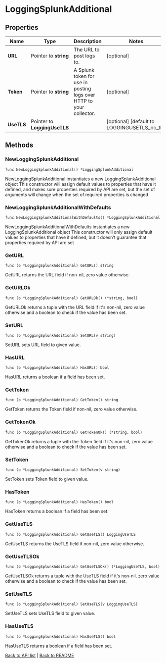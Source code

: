 # LoggingSplunkAdditional

## Properties

Name | Type | Description | Notes
------------ | ------------- | ------------- | -------------
**URL** | Pointer to **string** | The URL to post logs to. | [optional] 
**Token** | Pointer to **string** | A Splunk token for use in posting logs over HTTP to your collector. | [optional] 
**UseTLS** | Pointer to [**LoggingUseTLS**](LoggingUseTLS.md) |  | [optional] [default to LOGGINGUSETLS_no_tls]

## Methods

### NewLoggingSplunkAdditional

`func NewLoggingSplunkAdditional() *LoggingSplunkAdditional`

NewLoggingSplunkAdditional instantiates a new LoggingSplunkAdditional object
This constructor will assign default values to properties that have it defined,
and makes sure properties required by API are set, but the set of arguments
will change when the set of required properties is changed

### NewLoggingSplunkAdditionalWithDefaults

`func NewLoggingSplunkAdditionalWithDefaults() *LoggingSplunkAdditional`

NewLoggingSplunkAdditionalWithDefaults instantiates a new LoggingSplunkAdditional object
This constructor will only assign default values to properties that have it defined,
but it doesn't guarantee that properties required by API are set

### GetURL

`func (o *LoggingSplunkAdditional) GetURL() string`

GetURL returns the URL field if non-nil, zero value otherwise.

### GetURLOk

`func (o *LoggingSplunkAdditional) GetURLOk() (*string, bool)`

GetURLOk returns a tuple with the URL field if it's non-nil, zero value otherwise
and a boolean to check if the value has been set.

### SetURL

`func (o *LoggingSplunkAdditional) SetURL(v string)`

SetURL sets URL field to given value.

### HasURL

`func (o *LoggingSplunkAdditional) HasURL() bool`

HasURL returns a boolean if a field has been set.

### GetToken

`func (o *LoggingSplunkAdditional) GetToken() string`

GetToken returns the Token field if non-nil, zero value otherwise.

### GetTokenOk

`func (o *LoggingSplunkAdditional) GetTokenOk() (*string, bool)`

GetTokenOk returns a tuple with the Token field if it's non-nil, zero value otherwise
and a boolean to check if the value has been set.

### SetToken

`func (o *LoggingSplunkAdditional) SetToken(v string)`

SetToken sets Token field to given value.

### HasToken

`func (o *LoggingSplunkAdditional) HasToken() bool`

HasToken returns a boolean if a field has been set.

### GetUseTLS

`func (o *LoggingSplunkAdditional) GetUseTLS() LoggingUseTLS`

GetUseTLS returns the UseTLS field if non-nil, zero value otherwise.

### GetUseTLSOk

`func (o *LoggingSplunkAdditional) GetUseTLSOk() (*LoggingUseTLS, bool)`

GetUseTLSOk returns a tuple with the UseTLS field if it's non-nil, zero value otherwise
and a boolean to check if the value has been set.

### SetUseTLS

`func (o *LoggingSplunkAdditional) SetUseTLS(v LoggingUseTLS)`

SetUseTLS sets UseTLS field to given value.

### HasUseTLS

`func (o *LoggingSplunkAdditional) HasUseTLS() bool`

HasUseTLS returns a boolean if a field has been set.


[Back to API list](../README.md#documentation-for-api-endpoints) | [Back to README](../README.md)
